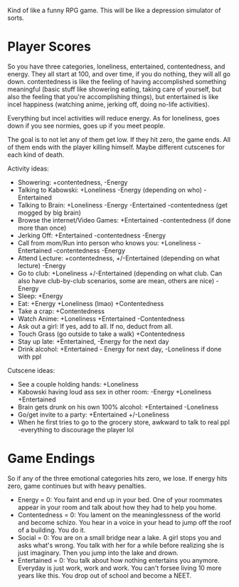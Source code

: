 Kind of like a funny RPG game. This will be like a depression simulator of sorts.

# Player Scores

So you have three categories, loneliness, entertained, contentedness, and energy. They all start at 100, and over time, if you do nothing, they will all go down. contentedness is like the feeling of having accomplished something meaningful (basic stuff like showering eating, taking care of yourself, but also the feeling that you're accomplishing things), but entertained is like incel happiness (watching anime, jerking off, doing no-life activities).

Everything but incel activities will reduce energy. As for loneliness, goes down if you see normies, goes up if you meet people.

The goal is to not let any of them get low. If they hit zero, the game ends. All of them ends with the player killing himself. Maybe different cutscenes for each kind of death.

Activity ideas:

- Showering: +contentedness, -Energy
- Talking to Kabowski: +Loneliness -Energy (depending on who) -Entertained
- Talking to Brain: +Loneliness -Energy -Entertained -contentedness (get mogged by big brain)
- Browse the internet/Video Games: +Entertained -contentedness (if done more than once) 
- Jerking Off: +Entertained -contentedness -Energy
- Call from mom/Run into person who knows you: +Loneliness -Entertained -contentedness -Energy
- Attend Lecture: +contentedness, +/-Entertained (depending on what lecture) -Energy
- Go to club: +Loneliness +/-Entertained (depending on what club. Can also have club-by-club scenarios, some are mean, others are nice) -Energy
- Sleep: +Energy
- Eat: +Energy +Loneliness (lmao) +Contentedness
- Take a crap: +Contentedness
- Watch Anime: +Loneliness +Entertained -Contentedness
- Ask out a girl: If yes, add to all. If no, deduct from all.
- Touch Grass (go outside to take a walk) +Contentedness
- Stay up late: +Entertained, -Energy for the next day
- Drink alcohol: +Entertained - Energy for next day, -Loneliness if done with ppl

Cutscene ideas:
- See a couple holding hands: +Loneliness
- Kabowski having loud ass sex in other room: -Energy +Loneliness +Entertained
- Brain gets drunk on his own 100% alcohol: +Entertained -Loneliness 
- Go/get invite to a party: +Entertained +/-Loneliness 
- When he first tries to go to the grocery store, awkward to talk to real ppl -everything to discourage the player lol

# Game Endings
So if any of the three emotional categories hits zero, we lose. If energy hits zero, game continues but with heavy penalties.

- Energy = 0: You faint and end up in your bed. One of your roommates appear in your room and talk about how they had to help you home.
- Contentedness = 0: You lament on the meaninglessness of the world and become schizo. You hear in a voice in your head to jump off the roof of a building. You do it.
- Social = 0: You are on a small bridge near a lake. A girl stops you and asks what's wrong. You talk with her for a while before realizing she is just imaginary. Then you jump into the lake and drown.
- Entertained = 0: You talk about how nothing entertains you anymore. Everyday is just work, work and work. You can't forsee living 10 more years like this. You drop out of school and become a NEET.
